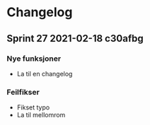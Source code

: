 # Changelog

## Sprint 27 2021-02-18 c30afbg

### Nye funksjoner
- La til en changelog

### Feilfikser
- Fikset typo
- La til mellomrom